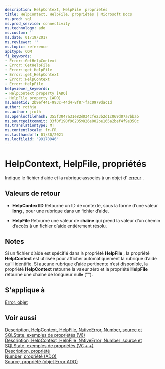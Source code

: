 ```yaml
---
description: HelpContext, HelpFile, propriétés
title: HelpContext, HelpFile, propriétés | Microsoft Docs
ms.prod: sql
ms.prod_service: connectivity
ms.technology: ado
ms.custom: ''
ms.date: 01/19/2017
ms.reviewer: ''
ms.topic: reference
apitype: COM
f1_keywords:
- Error::GetHelpContext
- Error::GetHelpFile
- Error::get_HelpFile
- Error::get_HelpContext
- Error::HelpContext
- Error::HelpFile
helpviewer_keywords:
- HelpContext property [ADO]
- HelpFile property [ADO]
ms.assetid: 2b9ef441-993c-44d4-8f87-fac0979dac1d
author: rothja
ms.author: jroth
ms.openlocfilehash: 355f3047a31e82d034cfe23b2d1c069d07a7bbab
ms.sourcegitcommit: 33f0f190f962059826e002be165a2bef4f9e350c
ms.translationtype: MT
ms.contentlocale: fr-FR
ms.lasthandoff: 01/30/2021
ms.locfileid: "99170946"
---
```

# <a name="helpcontext-helpfile-properties"></a>HelpContext, HelpFile, propriétés
Indique le fichier d’aide et la rubrique associés à un objet d' [erreur](./error-object.md) .  
  
## <a name="return-values"></a>Valeurs de retour  
  
-   **HelpContextID** Retourne un ID de contexte, sous la forme d’une valeur **long** , pour une rubrique dans un fichier d’aide.  
  
-   **HelpFile** Retourne une valeur de **chaîne** qui prend la valeur d’un chemin d’accès à un fichier d’aide entièrement résolu.  
  
## <a name="remarks"></a>Notes  
 Si un fichier d’aide est spécifié dans la propriété **HelpFile** , la propriété **HelpContext** est utilisée pour afficher automatiquement la rubrique d’aide qu’il identifie. Si aucune rubrique d’aide pertinente n’est disponible, la propriété **HelpContext** retourne la valeur zéro et la propriété **HelpFile** retourne une chaîne de longueur nulle ("").  
  
## <a name="applies-to"></a>S'applique à  
 [Error, objet](./error-object.md)  
  
## <a name="see-also"></a>Voir aussi  
 [Description, HelpContext, HelpFile, NativeError, Number, source et SQLState, exemples de propriétés (VB)](./description-helpcontext-helpfile-nativeerror-number-source-example-vb.md)   
 [Description, HelpContext, HelpFile, NativeError, Number, source et SQLState, exemples de propriétés (VC + +)](./description-helpcontext-helpfile-nativeerror-number-source-example-vc.md)   
 [Description, propriété](./description-property.md)   
 [Number, propriété (ADO)](./number-property-ado.md)   
 [Source, propriété (objet Error ADO)](./source-property-ado-error.md)
